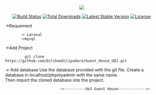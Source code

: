 <p align="center"><img src="https://laravel.com/assets/img/components/logo-laravel.svg"></p>

<p align="center">
<a href="https://travis-ci.org/laravel/framework"><img src="https://travis-ci.org/laravel/framework.svg" alt="Build Status"></a>
<a href="https://packagist.org/packages/laravel/framework"><img src="https://poser.pugx.org/laravel/framework/d/total.svg" alt="Total Downloads"></a>
<a href="https://packagist.org/packages/laravel/framework"><img src="https://poser.pugx.org/laravel/framework/v/stable.svg" alt="Latest Stable Version"></a>
<a href="https://packagist.org/packages/laravel/framework"><img src="https://poser.pugx.org/laravel/framework/license.svg" alt="License"></a>
</p>



->Requement

           -> Laraval
           ->mysql
 
 ->Add Project 
 
             git clone https://github.com/DilshanDilipudara/Guest_House_UOJ.git
            
  -> Add database
           Use the database provided with the git file. Create a database in localhost/phpmyadmin with the same name. \
           Then import the cloned database into the project.
           
         
         
                             
                             
                             
                             
                             ->----------UoJ Guest House-------------<-
      
